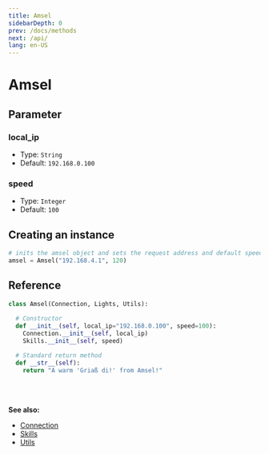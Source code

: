 ```yaml
---
title: Amsel
sidebarDepth: 0
prev: /docs/methods
next: /api/
lang: en-US
---
```


# Amsel

## Parameter

### local_ip
  - Type: `String`
  - Default: `192.168.0.100`

### speed
  - Type: `Integer`
  - Default: `100`

## Creating an instance
  ```python
  # inits the amsel object and sets the request address and default speed
  amsel = Amsel("192.168.4.1", 120)
  ```

## Reference
```python
class Amsel(Connection, Lights, Utils):
  
  # Constructor
  def __init__(self, local_ip="192.168.0.100", speed=100):
    Connection.__init__(self, local_ip)
    Skills.__init__(self, speed)

  # Standard return method
  def __str__(self):
    return "A warm 'Griaß di!' from Amsel!"
```
<br><br>

**See also:**
- [Connection](/docs/classes/connection)
- [Skills](/docs/classes/skills)
- [Utils](/docs/classes/utils)
